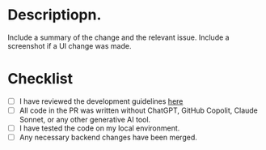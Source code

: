 # Descriptiopn.

Include a summary of the change and the relevant issue. Include a screenshot if a UI change was made.


# Checklist

- [ ] I have reviewed the development guidelines [here](https://github.com/Create-Third-Places)
- [ ] All code in the PR was written without ChatGPT, GitHub Copolit, Claude Sonnet, or any other generative AI tool.
- [ ] I have tested the code on my local environment.
- [ ] Any necessary backend changes have been merged.
